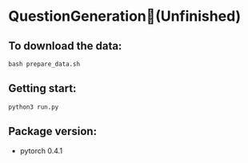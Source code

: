 # QuestionGeneration(Unfinished)

## To download the data:

    bash prepare_data.sh

## Getting start:

    python3 run.py

## Package version:
*   pytorch 0.4.1

